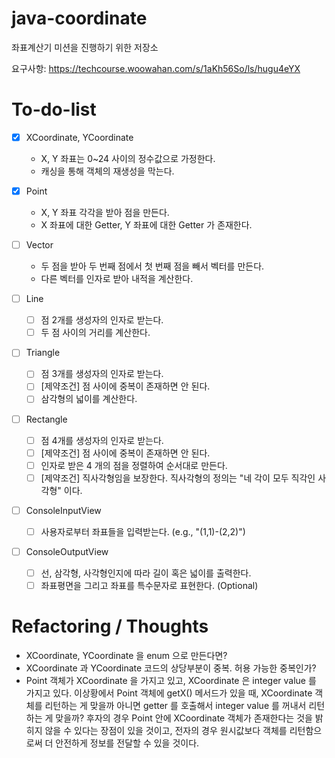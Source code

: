 # java-coordinate
좌표계산기 미션을 진행하기 위한 저장소

요구사항: https://techcourse.woowahan.com/s/1aKh56So/ls/hugu4eYX

# To-do-list
- [x] XCoordinate, YCoordinate
    - X, Y 좌표는 0~24 사이의 정수값으로 가정한다.
    - 캐싱을 통해 객체의 재생성을 막는다.
    
- [x] Point
    - X, Y 좌표 각각을 받아 점을 만든다.
    - X 좌표에 대한 Getter, Y 좌표에 대한 Getter 가 존재한다.
    
- [ ] Vector
    - 두 점을 받아 두 번째 점에서 첫 번째 점을 빼서 벡터를 만든다.
    - 다른 벡터를 인자로 받아 내적을 계산한다.
    
- [ ] Line
    - [ ] 점 2개를 생성자의 인자로 받는다.
    - [ ] 두 점 사이의 거리를 계산한다.

- [ ] Triangle
    - [ ] 점 3개를 생성자의 인자로 받는다.
    - [ ] [제약조건] 점 사이에 중복이 존재하면 안 된다.
    - [ ] 삼각형의 넓이를 계산한다.
    
- [ ] Rectangle
    - [ ] 점 4개를 생성자의 인자로 받는다.
    - [ ] [제약조건] 점 사이에 중복이 존재하면 안 된다.
    - [ ] 인자로 받은 4 개의 점을 정렬하여 순서대로 만든다.
    - [ ] [제약조건] 직사각형임을 보장한다. 직사각형의 정의는 "네 각이 모두 직각인 사각형" 이다.

- [ ] ConsoleInputView
    - [ ] 사용자로부터 좌표들을 입력받는다. (e.g., "(1,1)-(2,2)")

- [ ] ConsoleOutputView
    - [ ] 선, 삼각형, 사각형인지에 따라 길이 혹은 넓이를 출력한다.
    - [ ] 좌표평면을 그리고 좌표를 특수문자로 표현한다. (Optional)
    
# Refactoring / Thoughts
- XCoordinate, YCoordinate 을 enum 으로 만든다면?
- XCoordinate 과 YCoordinate 코드의 상당부분이 중복. 허용 가능한 중복인가?
- Point 객체가 XCoordinate 을 가지고 있고, XCoordinate 은 integer value 를 가지고 있다. 이상황에서
Point 객체에 getX() 메서드가 있을 때, XCoordinate 객체를 리턴하는 게 맞을까 아니면 getter 를 호출해서 integer value 를 꺼내서
리턴하는 게 맞을까? 후자의 경우 Point 안에 XCoordinate 객체가 존재한다는 것을 밝히지 않을 수 있다는 장점이 있을 것이고,
전자의 경우 원시값보다 객체를 리턴함으로써 더 안전하게 정보를 전달할 수 있을 것이다.